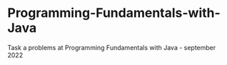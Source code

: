 # Programming-Fundamentals-with-Java
Task a problems at Programming Fundamentals with Java - september 2022
